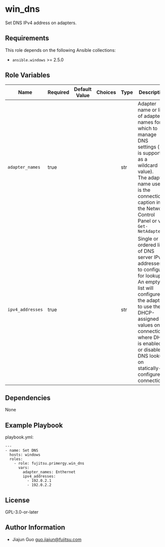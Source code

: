 win_dns
=========

Set DNS IPv4 address on adapters.

Requirements
------------

This role depends on the following Ansible collections:

- `ansible.windows` >= 2.5.0

Role Variables
--------------

| Name | Required | Default Value | Choices | Type | Description |
|------|----------|---------------|---------|------|-------------|
| `adapter_names` | true | | | str | Adapter name or list of adapter names for which to manage DNS settings ("*" is supported as a wildcard value).<br>The adapter name used is the connection caption in the Network Control Panel or via `Get-NetAdapter` |
| `ipv4_addresses` | true | | | str | Single or ordered list of DNS server IPv4 addresses to configure for lookup. An empty list will configure the adapter to use the DHCP-assigned values on connections where DHCP is enabled, or disable DNS lookup on statically-configured connections. |

Dependencies
------------

None

Example Playbook
----------------

playbook.yml:

    ---
    - name: Set DNS
      hosts: windows
      roles:
        - role: fujitsu.primergy.win_dns
          vars:
            adapter_names: Enthernet
            ipv4_addresses:
              - 192.0.2.1
              - 192.0.2.2

License
-------

GPL-3.0-or-later

Author Information
------------------

- Jiajun Guo <guo.jiajun@fujitsu.com>
